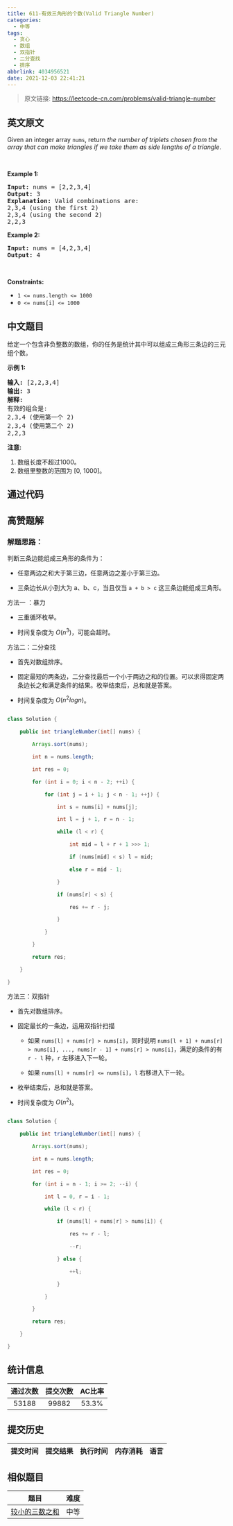 ```yaml
---
title: 611-有效三角形的个数(Valid Triangle Number)
categories:
  - 中等
tags:
  - 贪心
  - 数组
  - 双指针
  - 二分查找
  - 排序
abbrlink: 4034956521
date: 2021-12-03 22:41:21
---
```


> 原文链接: https://leetcode-cn.com/problems/valid-triangle-number


## 英文原文
<div><p>Given an integer array <code>nums</code>, return <em>the number of triplets chosen from the array that can make triangles if we take them as side lengths of a triangle</em>.</p>

<p>&nbsp;</p>
<p><strong>Example 1:</strong></p>

<pre>
<strong>Input:</strong> nums = [2,2,3,4]
<strong>Output:</strong> 3
<strong>Explanation:</strong> Valid combinations are: 
2,3,4 (using the first 2)
2,3,4 (using the second 2)
2,2,3
</pre>

<p><strong>Example 2:</strong></p>

<pre>
<strong>Input:</strong> nums = [4,2,3,4]
<strong>Output:</strong> 4
</pre>

<p>&nbsp;</p>
<p><strong>Constraints:</strong></p>

<ul>
	<li><code>1 &lt;= nums.length &lt;= 1000</code></li>
	<li><code>0 &lt;= nums[i] &lt;= 1000</code></li>
</ul>
</div>

## 中文题目
<div><p>给定一个包含非负整数的数组，你的任务是统计其中可以组成三角形三条边的三元组个数。</p>

<p><strong>示例 1:</strong></p>

<pre>
<strong>输入:</strong> [2,2,3,4]
<strong>输出:</strong> 3
<strong>解释:</strong>
有效的组合是: 
2,3,4 (使用第一个 2)
2,3,4 (使用第二个 2)
2,2,3
</pre>

<p><strong>注意:</strong></p>

<ol>
	<li>数组长度不超过1000。</li>
	<li>数组里整数的范围为 [0, 1000]。</li>
</ol>
</div>

## 通过代码
<RecoDemo>
</RecoDemo>


## 高赞题解
### 解题思路：

判断三条边能组成三角形的条件为：



- 任意两边之和大于第三边，任意两边之差小于第三边。

- 三条边长从小到大为 a、b、c，当且仅当 `a + b > c` 这三条边能组成三角形。



 方法一 ：暴力



- 三重循环枚举。

- 时间复杂度为 $O(n^3)$，可能会超时。



方法二：二分查找



- 首先对数组排序。

- 固定最短的两条边，二分查找最后一个小于两边之和的位置。可以求得固定两条边长之和满足条件的结果。枚举结束后，总和就是答案。

- 时间复杂度为 $O(n^2logn)$。



```java [-Java]

class Solution {

    public int triangleNumber(int[] nums) {

        Arrays.sort(nums);

        int n = nums.length;

        int res = 0;

        for (int i = 0; i < n - 2; ++i) {

            for (int j = i + 1; j < n - 1; ++j) {

                int s = nums[i] + nums[j];

                int l = j + 1, r = n - 1;

                while (l < r) {

                    int mid = l + r + 1 >>> 1;

                    if (nums[mid] < s) l = mid;

                    else r = mid - 1;

                }

                if (nums[r] < s) {

                    res += r - j;

                }

            }

        }

        return res;

    }

}

```



方法三：双指针



- 首先对数组排序。

- 固定最长的一条边，运用双指针扫描

  - 如果 `nums[l] + nums[r] > nums[i]`，同时说明 `nums[l + 1] + nums[r] > nums[i], ..., nums[r - 1] + nums[r] > nums[i]`，满足的条件的有 `r - l` 种，`r` 左移进入下一轮。

  - 如果 `nums[l] + nums[r] <= nums[i]`，`l` 右移进入下一轮。

- 枚举结束后，总和就是答案。

- 时间复杂度为 $O(n^2)$。



```java [-Java]

class Solution {

    public int triangleNumber(int[] nums) {

        Arrays.sort(nums);

        int n = nums.length;

        int res = 0;

        for (int i = n - 1; i >= 2; --i) {

            int l = 0, r = i - 1;

            while (l < r) {

                if (nums[l] + nums[r] > nums[i]) {

                    res += r - l;

                    --r;

                } else {

                    ++l;

                }

            }

        }

        return res;

    }

}

```





## 统计信息
| 通过次数 | 提交次数 | AC比率 |
| :------: | :------: | :------: |
|    53188    |    99882    |   53.3%   |

## 提交历史
| 提交时间 | 提交结果 | 执行时间 |  内存消耗  | 语言 |
| :------: | :------: | :------: | :--------: | :--------: |


## 相似题目
|                             题目                             | 难度 |
| :----------------------------------------------------------: | :---------: |
| [较小的三数之和](https://leetcode-cn.com/problems/3sum-smaller/) | 中等|
